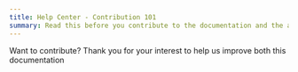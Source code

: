 ```yaml
---
title: Help Center - Contribution 101
summary: Read this before you contribute to the documentation and the app source code.
---
```


Want to contribute? Thank you for your interest to help us improve both this documentation
